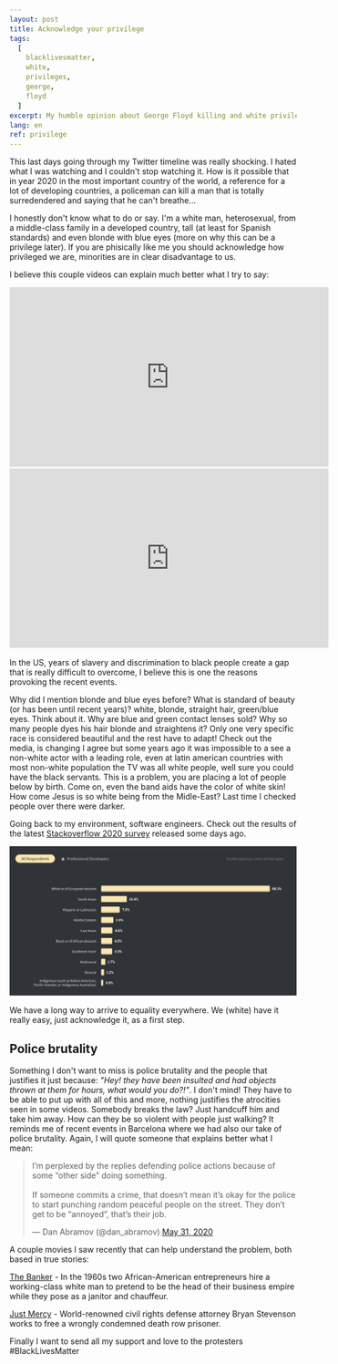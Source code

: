 ```yaml
---
layout: post
title: Acknowledge your privilege
tags:
  [
    blacklivesmatter,
    white,
    privileges,
    george,
    floyd
  ]
excerpt: My humble opinion about George Floyd killing and white privilege
lang: en
ref: privilege
---
```


This last days going through my Twitter timeline was really shocking. I hated what I was watching and I couldn't stop watching it. How is it possible that in year 2020 in the most important country of the world, a reference for a lot of developing countries, a policeman can kill a man that is totally surredendered and saying that he can't breathe...

I honestly don't know what to do or say. I'm a white man, heterosexual, from a middle-class family in a developed country, tall (at least for Spanish standards) and even blonde with blue eyes (more on why this can be a privilege later). If you are phisically like me you should acknowledge how privileged we are, minorities are in clear disadvantage to us.

I believe this couple videos can explain much better what I try to say:
<iframe width="560" height="315" src="https://www.youtube.com/embed/4K5fbQ1-zps" frameborder="0" allow="accelerometer; autoplay; encrypted-media; gyroscope; picture-in-picture" allowfullscreen></iframe>

<iframe width="560" height="315" src="https://www.youtube.com/embed/Mqrhn8khGLM" frameborder="0" allow="accelerometer; autoplay; encrypted-media; gyroscope; picture-in-picture" allowfullscreen></iframe>

In the US, years of slavery and discrimination to black people create a gap that is really difficult to overcome, I believe this is one the reasons provoking  the recent events.

Why did I mention blonde and blue eyes before? What is standard of beauty (or has been until recent years)? white, blonde, straight hair, green/blue eyes. 
Think about it. Why are blue and green contact lenses sold? Why so many people dyes his hair blonde and straightens it? Only one very specific race is considered beautiful and the rest have to adapt! Check out the media, is changing I agree but some years ago it was impossible to a see a non-white actor with a leading role, even at latin american countries with most non-white population the TV was all white people, well sure you could have the black servants. This is a problem, you are placing a lot of people below by birth. Come on, even the band aids have the color of white skin! How come Jesus is so white being from the Midle-East? Last time I checked people over there were darker.

Going back to my environment, software engineers. Check out the results of the latest [Stackoverflow 2020 survey](https://insights.stackoverflow.com/survey/2020#developer-profile-gender-all-respondents2) released some days ago.

![Race and Ethnicity](/images/developers-race.png)

We have a long way to arrive to equality everywhere. We (white) have it really easy, just acknowledge it, as a first step.

## Police brutality

Something I don't want to miss is police brutality and the people that justifies it just because: *"Hey! they have been insulted and had objects thrown at them for hours, what would you do?!"*. I don't mind! They have to be able to put up with all of this and more, nothing justifies the atrocities seen in some videos. Somebody breaks the law? Just handcuff him and take him away. How can they be so violent with people just walking? It reminds me of recent events in Barcelona where we had also our take of police brutality. Again, I will quote someone that explains better what I mean:

<blockquote class="twitter-tweet"><p lang="en" dir="ltr">I’m perplexed by the replies defending police actions because of some “other side” doing something.<br><br>If someone commits a crime, that doesn’t mean it’s okay for the police to start punching random peaceful people on the street. They don’t get to be “annoyed”, that’s their job.</p>&mdash; Dan Abramov (@dan_abramov) <a href="https://twitter.com/dan_abramov/status/1267151390578749441?ref_src=twsrc%5Etfw">May 31, 2020</a></blockquote> <script async src="https://platform.twitter.com/widgets.js" charset="utf-8"></script>

A couple movies I saw recently that can help understand the problem, both based in true stories:

[The Banker](https://www.imdb.com/title/tt6285944/) - In the 1960s two African-American entrepreneurs hire a working-class white man to pretend to be the head of their business empire while they pose as a janitor and chauffeur.

[Just Mercy](https://www.imdb.com/title/tt4916630/?ref_=tt_sims_tt) - World-renowned civil rights defense attorney Bryan Stevenson works to free a wrongly condemned death row prisoner.

Finally I want to send all my support and love to the protesters #BlackLivesMatter